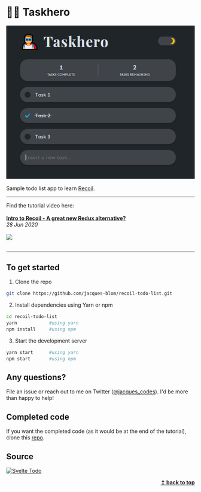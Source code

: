# 🦸‍♂️ Taskhero

![](https://raw.githubusercontent.com/rez4rinaldi/recoil-todo/master/doc/img/recoil-todo.png)

Sample todo list app to learn [Recoil](https://recoiljs.org/).

---

Find the tutorial video here:
<br />
<br />
**[Intro to Recoil - A great new Redux alternative? ](https://www.youtube.com/watch?v=KBE7Ezn7h0A)**
<br />
_28 Jun 2020_
<br />
<br />
[<img src="https://raw.githubusercontent.com/jacques-blom/jacques-blom/bb3960ec364ae8ad3952b6f66328d4dfb59cd5ac/assets/2.png" align="left" width="200" />](https://www.youtube.com/watch?v=KBE7Ezn7h0A)
<img align="center" width="100%" height="0" />

---

## To get started

1. Clone the repo

```bash
git clone https://github.com/jacques-blom/recoil-todo-list.git
```

2. Install dependencies using Yarn or npm

```bash
cd recoil-todo-list
yarn            #using yarn
npm install     #using npm
```

3. Start the development server

```bash
yarn start      #using yarn
npm start       #using npm
```

## Any questions?

File an issue or reach out to me on Twitter ([@jacques_codes](https://twitter.com/jacques_codes)). I'd be more than happy to help!

## Completed code

If you want the completed code (as it would be at the end of the tutorial), clone this [repo](https://github.com/rez4rinaldi/recoil-todo.git).

## Source

[![Svelte Todo](https://github-readme-stats.vercel.app/api/pin?username=jacques-blom&repo=recoil-todo-list&title_color=fff&icon_color=f9f9f9&text_color=9f9f9f&bg_color=20252A)](https://github.com/jacques-blom/recoil-todo-list)

<p align="right">
    <b><a href="#">↥ back to top</a></b>
</p>
